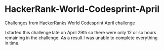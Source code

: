 # HackerRank-World-Codesprint-April
Challenges from HackerRanks World Codesprint April challenge

I started this challenge late on April 29th so there were only 12 or so hours remaining in the challenge. As a result I was unable to complete everything in time.
